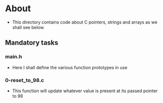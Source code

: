 # About
- This directory contains code about C pointers, strings and arrays as we shall see below.

## Mandatory tasks
### main.h
- Here I shall define the various function prototypes in use

### 0-reset_to_98.c
- This function will update whatever value is present at its passed pointer to 98